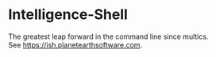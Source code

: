 # Intelligence-Shell
The greatest leap forward in the command line since multics.<br>
See https://ish.planetearthsoftware.com.
